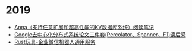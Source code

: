 # 2019

  * [Anna（支持任意扩展和超高性能的KV数据库系统）阅读笔记](1999.md)
  * [Google去中心化分布式系统论文三件套\(Percolator、Spanner、F1\)读后感](1902.md)
  * [Rust玩具-企业微信机器人通用服务](1901.md)

